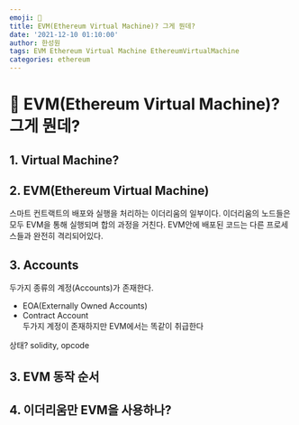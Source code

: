 ```yaml
---
emoji: 🧢
title: EVM(Ethereum Virtual Machine)? 그게 뭔데?
date: '2021-12-10 01:10:00'
author: 한성원
tags: EVM Ethereum Virtual Machine EthereumVirtualMachine
categories: ethereum
---
```



# 👋 EVM(Ethereum Virtual Machine)? 그게 뭔데?
## 1. Virtual Machine?

## 2. EVM(Ethereum Virtual Machine)
스마트 컨트랙트의 배포와 실행을 처리하는 이더리움의 일부이다. 이더리움의 노드들은 모두 EVM을 통해 실행되며 합의 과정을 거친다. EVM안에 배포된 코드는 다른 프로세스들과 완전히 격리되어있다. 

## 3. Accounts
두가지 종류의 계정(Accounts)가 존재한다.
- EOA(Externally Owned Accounts)
- Contract Account   
두가지 계정이 존재하지만 EVM에서는 똑같이 취급한다


상태?
solidity, opcode
## 3. EVM 동작 순서

## 4. 이더리움만 EVM을 사용하나?


```toc

```